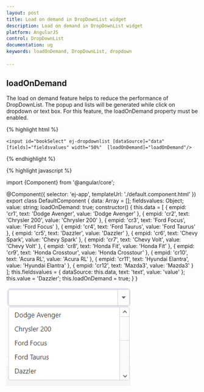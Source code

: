 ```yaml
---
layout: post
title: Load on demand in DropDownList widget
description: Load on demand in DropDownList widget
platform: AngularJS
control: DropDownList
documentation: ug
keywords: loadOnDemand, DropDownList, dropdown

---
```

## loadOnDemand

The load on demand feature helps to reduce the performance of DropDownList. The popup and lists will be generated while click on dropdown or text box. For this feature, the loadOnDemand property must be enabled.

{% highlight html %}

    <input id="bookSelect" ej-dropdownlist [dataSource]="data" [fields]="fieldsvalues" width="50%"  [loadOnDemand]="loadOnDemand"/>
     
{% endhighlight %}

{% highlight javascript %}

import {Component} from '@angular/core';

@Component({
    selector: 'ej-app',
    templateUrl: './default.component.html'
})
export class DefaultComponent {
    data: Array<Object> = [];
    fieldsvalues: Object;
    value: string;
	loadOnDemand: true;
    constructor() {
        this.data = [
            { empid: 'cr1', text: 'Dodge Avenger', value: 'Dodge Avenger' },
            { empid: 'cr2', text: 'Chrysler 200', value: 'Chrysler 200' },
            { empid: 'cr3', text: 'Ford Focus', value: 'Ford Focus' },
            { empid: 'cr4', text: 'Ford Taurus', value: 'Ford Taurus' },
            { empid: 'cr5', text: 'Dazzler', value: 'Dazzler' },
            { empid: 'cr6', text: 'Chevy Spark', value: 'Chevy Spark' },
            { empid: 'cr7', text: 'Chevy Volt', value: 'Chevy Volt' },
            { empid: 'cr8', text: 'Honda Fit', value: 'Honda Fit' },
            { empid: 'cr9', text: 'Honda Crosstour', value: 'Honda Crosstour' },
            { empid: 'cr10', text: 'Acura RL', value: 'Acura RL' },
            { empid: 'cr11', text: 'Hyundai Elantra', value: 'Hyundai Elantra' },
            { empid: 'cr12', text: 'Mazda3', value: 'Mazda3' }
        ];
        this.fieldsvalues = { dataSource: this.data, text: 'text', value: 'value' };
        this.value = 'Dazzler';
		this.loadOnDemand = true;
    }
}

![](LoadOnDemand/loadondemand.png)